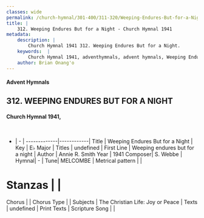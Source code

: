 ```yaml
---
classes: wide
permalink: /church-hymnal/301-400/311-320/Weeping-Endures-But-for-a-Night/
title: |
    312. Weeping Endures But for a Night - Church Hymnal 1941
metadata:
    description: |
        Church Hymnal 1941 312. Weeping Endures But for a Night. 
    keywords:  |
        Church Hymnal 1941, adventhymnals, advent hymnals, Weeping Endures But for a Night, Weeping endures but for a night. 
    author: Brian Onang'o
---
```


#### Advent Hymnals
## 312. WEEPING ENDURES BUT FOR A NIGHT
####  Church Hymnal 1941,

```txt
 

```

- |   -  |
-------------|------------|
Title | Weeping Endures But for a Night |
Key | E♭ Major |
Titles | undefined |
First Line | Weeping endures but for a night |
Author | Annie R. Smith
Year | 1941
Composer| S. Webbe |
Hymnal|  - |
Tune| MELCOMBE |
Metrical pattern | |
# Stanzas |  |
Chorus |  |
Chorus Type |  |
Subjects | The Christian Life: Joy or Peace |
Texts | undefined |
Print Texts | 
Scripture Song |  |
    
